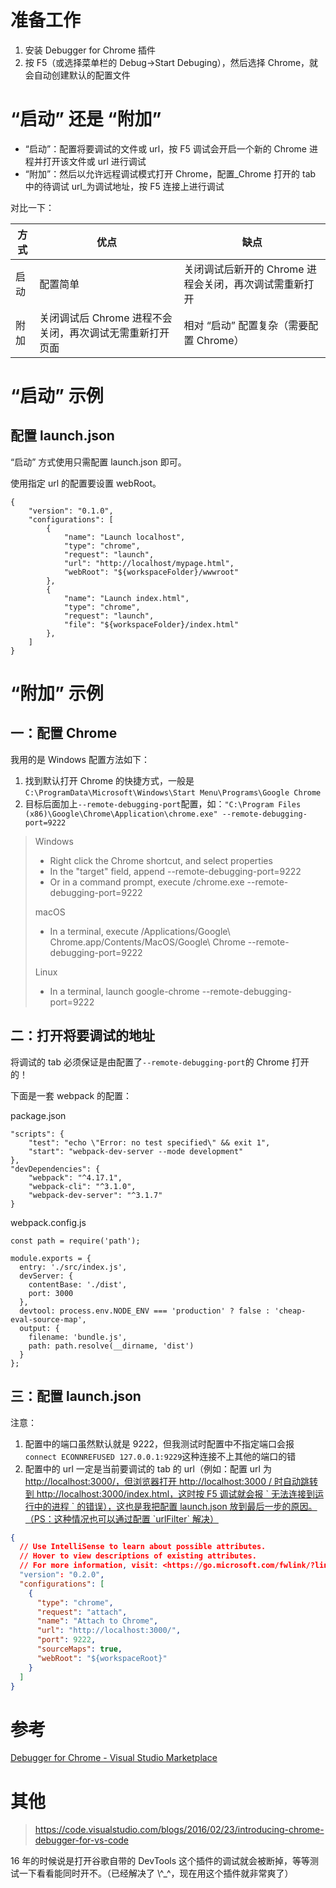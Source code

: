 # 准备工作

1.  安装 Debugger for Chrome 插件
2.  按 F5（或选择菜单栏的 Debug->Start Debuging），然后选择 Chrome，就会自动创建默认的配置文件

# “启动” 还是 “附加”

-   “启动”：配置将要调试的文件或 url，按 F5 调试会开启一个新的 Chrome 进程并打开该文件或 url 进行调试
-   “附加”：然后以允许远程调试模式打开 Chrome，配置_Chrome 打开的 tab 中的待调试 url_为调试地址，按 F5 连接上进行调试

对比一下：

| 方式  | 优点                               | 缺点                              |
| --- | -------------------------------- | ------------------------------- |
| 启动  | 配置简单                             | 关闭调试后新开的 Chrome 进程会关闭，再次调试需重新打开 |
| 附加  | 关闭调试后 Chrome 进程不会关闭，再次调试无需重新打开页面 | 相对 “启动” 配置复杂（需要配置 Chrome）       |

# “启动” 示例

## 配置 launch.json

“启动” 方式使用只需配置 launch.json 即可。

使用指定 url 的配置要设置 webRoot。

    {
        "version": "0.1.0",
        "configurations": [
            {
                "name": "Launch localhost",
                "type": "chrome",
                "request": "launch",
                "url": "http://localhost/mypage.html",
                "webRoot": "${workspaceFolder}/wwwroot"
            },
            {
                "name": "Launch index.html",
                "type": "chrome",
                "request": "launch",
                "file": "${workspaceFolder}/index.html"
            },
        ]
    }

# “附加” 示例

## 一：配置 Chrome

我用的是 Windows 配置方法如下：

1.  找到默认打开 Chrome 的快捷方式，一般是`C:\ProgramData\Microsoft\Windows\Start Menu\Programs\Google Chrome`
2.  目标后面加上`--remote-debugging-port`配置，如：`"C:\Program Files (x86)\Google\Chrome\Application\chrome.exe" --remote-debugging-port=9222`

> Windows
>
> -   Right click the Chrome shortcut, and select properties
> -   In the "target" field, append --remote-debugging-port=9222
> -   Or in a command prompt, execute <path to chrome>/chrome.exe --remote-debugging-port=9222
>
> macOS
>
> -   In a terminal, execute /Applications/Google\\ Chrome.app/Contents/MacOS/Google\\ Chrome --remote-debugging-port=9222
>
> Linux
>
> -   In a terminal, launch google-chrome --remote-debugging-port=9222

## 二：打开将要调试的地址

将调试的 tab 必须保证是由配置了`--remote-debugging-port`的 Chrome 打开的！

下面是一套 webpack 的配置：

package.json

    "scripts": {
        "test": "echo \"Error: no test specified\" && exit 1",
        "start": "webpack-dev-server --mode development"
    },
    "devDependencies": {
        "webpack": "^4.17.1",
        "webpack-cli": "^3.1.0",
        "webpack-dev-server": "^3.1.7"
    }

webpack.config.js

    const path = require('path');

    module.exports = {
      entry: './src/index.js',
      devServer: {
        contentBase: './dist',
        port: 3000
      },
      devtool: process.env.NODE_ENV === 'production' ? false : 'cheap-eval-source-map',
      output: {
        filename: 'bundle.js',
        path: path.resolve(__dirname, 'dist')
      }
    };

## 三：配置 launch.json

注意：

1.  配置中的端口虽然默认就是 9222，但我测试时配置中不指定端口会报`connect ECONNREFUSED 127.0.0.1:9229`这种连接不上其他的端口的错
2.  配置中的 url 一定是当前要调试的 tab 的 url（例如：配置 url 为[http://localhost:3000/，但浏览器打开 http://localhost:3000 / 时自动跳转到 http://localhost:3000/index.html，这时按 F5 调试就会报 \` 无法连接到运行中的进程 \` 的错误），这也是我把配置 launch.json 放到最后一步的原因。（PS：这种情况也可以通过配置 \`urlFilter\` 解决）](http://localhost:3000/，但浏览器打开http://localhost:3000/时自动跳转到http://localhost:3000/index.html，这时按F5调试就会报`无法连接到运行中的进程`的错误），这也是我把配置launch.json放到最后一步的原因。（PS：这种情况也可以通过配置`urlFilter`解决）)

```json
{
  // Use IntelliSense to learn about possible attributes.
  // Hover to view descriptions of existing attributes.
  // For more information, visit: <https://go.microsoft.com/fwlink/?linkid=830387>
  "version": "0.2.0",
  "configurations": [
    {
      "type": "chrome",
      "request": "attach",
      "name": "Attach to Chrome",
      "url": "http://localhost:3000/",
      "port": 9222,
      "sourceMaps": true,
      "webRoot": "${workspaceRoot}" 
    }
  ]
}
```

# 参考

[Debugger for Chrome - Visual Studio Marketplace](https://marketplace.visualstudio.com/items?itemName=msjsdiag.debugger-for-chrome)

# 其他

> <https://code.visualstudio.com/blogs/2016/02/23/introducing-chrome-debugger-for-vs-code>

16 年的时候说是打开谷歌自带的 DevTools 这个插件的调试就会被断掉，等等测试一下看看能同时开不。（已经解决了 \\^\_^，现在用这个插件就非常爽了）
